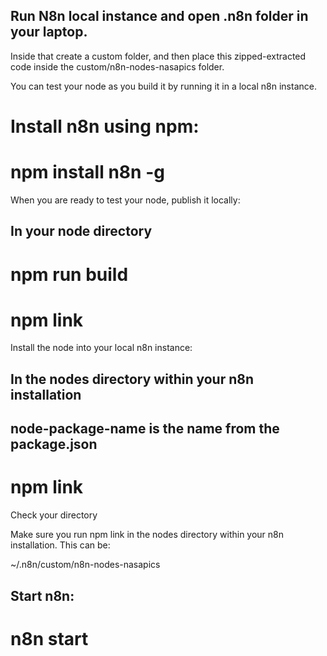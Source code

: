 ## Run N8n local instance and open .n8n folder in your laptop.
Inside that create a custom folder, and then place this zipped-extracted code inside the custom/n8n-nodes-nasapics folder.


You can test your node as you build it by running it in a local n8n instance.

# Install n8n using npm:

# npm install n8n -g
When you are ready to test your node, publish it locally:

## In your node directory
# npm run build
# npm link
Install the node into your local n8n instance:


## In the nodes directory within your n8n installation
## node-package-name is the name from the package.json
# npm link <node-package-name>
Check your directory

Make sure you run npm link <node-name> in the nodes directory within your n8n installation. This can be:

~/.n8n/custom/n8n-nodes-nasapics

## Start n8n:

# n8n start
